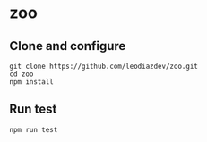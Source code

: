 # zoo
## Clone and configure
```
git clone https://github.com/leodiazdev/zoo.git
cd zoo
npm install
```

## Run test
```
npm run test 
```
